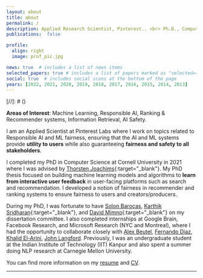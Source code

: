 ```yaml
---
layout: about
title: about
permalink: /
description: Applied Research Scientist, Pinterest.. <br> Ph.D., Computer Science, Cornell University. <br> <a href='/assets/pdf/Resume_AshudeepSingh.pdf'>R&eacute;sum&eacute;</a> &middot; <a href='/assets/pdf/CV_AshudeepSingh.pdf'>CV</a>
publications:  false

profile:
  align: right
  image: prof_pic.jpg

news: true  # includes a list of news items
selected_papers: true # includes a list of papers marked as "selected={true}"
social: true  # includes social icons at the bottom of the page
years: [2022, 2021, 2020, 2019, 2018, 2017, 2016, 2015, 2014, 2013]
---
```

  [//]: # (<!-- I am an Applied Scientist at Pinterest Labs where I build machine learning algorithms for inclusive and diverse recommendations at scale. In 2021, I completed my PhD in Computer Science at Cornell University where I was advised by [Thorsten Joachims](http://www.cs.cornell.edu/people/tj/){:target="\_blank"} along with [Solon Barocas](http://solon.barocas.org/), [Karthik Sridharan](https://www.cs.cornell.edu/~sridharan/){:target="\_blank"}, and [David Mimno](https://mimno.infosci.cornell.edu/){:target="\_blank"} on my dissertation committee. -->)

  **Areas of Interest**: Machine Learning, Responsible AI, Ranking & Recommender systems, Information Retrieval, AI Safety.

  I am an Applied Scientist at Pinterest Labs where I work on topics related to Responsible AI and ML fairness, ensuring that the AI and ML systems provide **utility to users** while also guaranteeing **fairness and safety to all stakeholders**.
  
 I completed my PhD in Computer Science at Cornell University in 2021 where I was advised by [Thorsten Joachims](http://www.cs.cornell.edu/people/tj/){:target="\_blank"}. My PhD thesis focused on building machine learning models and algorithms to **learn from interactive user feedback** in user-facing platforms such as search and recommendation. I developed a notion of fairness in recommender and ranking systems to ensure fairness to users and creators/producers. 

  During my PhD, I was fortunate to have [Solon Barocas](http://solon.barocas.org/), [Karthik Sridharan](https://www.cs.cornell.edu/~sridharan/){:target="\_blank"}, and [David Mimno](https://mimno.infosci.cornell.edu/){:target="\_blank"} on my dissertation committee. I also completed internships at Google Brain, Facebook Research, and Microsoft Research (NYC and Montreal), where I had the opportunity to collaborate closely with [Alex Beutel](http://alexbeutel.com/), [Fernando Diaz](https://841.io/), [Khalid El-Arini](http://www.khalidelarini.com/), [John Langford](https://www.microsoft.com/en-us/research/people/jcl/). Previously, I was an undergraduate student at the Indian Institute of Technology (IIT) Kanpur and also spent a summer doing NLP research at Carnegie Mellon University. 
  
  You can find more information on my [resume](/assets/pdf/Resume_AshudeepSingh.pdf) and [CV](/assets/pdf/CV_AshudeepSingh.pdf).

---

